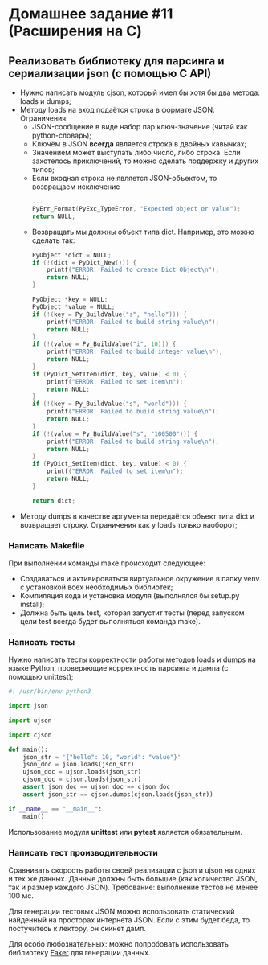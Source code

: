 # Домашнее задание #11 (Расширения на C)

## Реализовать библиотеку для парсинга и сериализации json (с помощью C API)
- Нужно написать модуль cjson, который имел бы хотя бы два метода: loads и dumps;
- Методу loads на вход подаётся строка в формате JSON. Ограничения:
    * JSON-сообщение в виде набор пар ключ-значение (читай как python-словарь);
    * Ключём в JSON **всегда** является строка в двойных кавычках;
    * Значением может выступать либо число, либо строка. Если захотелось приключений, то можно сделать поддержку и других типов;
    * Если входная строка не является JSON-объектом, то возвращаем исключение
       ```C
       ...
       PyErr_Format(PyExc_TypeError, "Expected object or value");
       return NULL;
       ```
    * Возвращать мы должны объект типа dict. Например, это можно сделать так:
        ```C
        PyObject *dict = NULL;
        if (!(dict = PyDict_New())) {
            printf("ERROR: Failed to create Dict Object\n");
            return NULL;
        }

        PyObject *key = NULL;
        PyObject *value = NULL;
        if (!(key = Py_BuildValue("s", "hello"))) {
            printf("ERROR: Failed to build string value\n");
            return NULL;
        }
        if (!(value = Py_BuildValue("i", 10))) {
            printf("ERROR: Failed to build integer value\n");
            return NULL;
        }
        if (PyDict_SetItem(dict, key, value) < 0) {
            printf("ERROR: Failed to set item\n");
            return NULL;
        }
        if (!(key = Py_BuildValue("s", "world"))) {
            printf("ERROR: Failed to build string value\n");
            return NULL;
        }
        if (!(value = Py_BuildValue("s", "100500"))) {
            printf("ERROR: Failed to build string value\n");
            return NULL;
        }
        if (PyDict_SetItem(dict, key, value) < 0) {
            printf("ERROR: Failed to set item\n");
            return NULL;
        }

        return dict;
        ```
- Методу dumps в качестве аргумента передаётся объект типа dict и возвращает строку. Ограничения как у loads только наоборот;

### Написать Makefile
При выполнении команды make происходит следующее:
- Создаваться и активироваться виртуальное окружение в папку venv с установкой всех необходимых библиотек;
- Компиляция кода и установка модуля (выполнялся бы setup.py install);
- Должна быть цель test, которая запустит тесты (перед запуском цели test всегда будет выполняться команда make).

### Написать тесты
Нужно написать тесты корректности работы методов loads и dumps на языке Python, проверяющие корректность парсинга и дампа (с помощью unittest);
```Python
#! /usr/bin/env python3

import json

import ujson

import cjson

def main():
    json_str = '{"hello": 10, "world": "value"}'
    json_doc = json.loads(json_str)
    ujson_doc = ujson.loads(json_str)
    cjson_doc = cjson.loads(json_str)
    assert json_doc == ujson_doc == cjson_doc
    assert json_str == cjson.dumps(cjson.loads(json_str))

if __name__ == "__main__":
    main()
```
Использование модуля **unittest** или **pytest** является обязательным.

### Написать тест производительности
Сравнивать скорость работы своей реализации с json и ujson на одних и тех же данных. Данные должны быть большие (как количество JSON, так и размер каждого JSON). Требование: выполнение тестов не менее 100 мс.

Для генерации тестовых JSON можно использовать статический найденный на просторах интернета JSON. Если с этим будет беда, то постучитесь к лектору, он скинет дамп.

Для особо любознательных: можно попробовать использовать библиотеку [Faker](https://faker.readthedocs.io/en/master/) для генерации данных.
